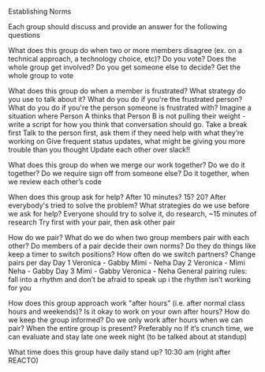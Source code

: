 Establishing Norms


Each group should discuss and provide an answer for the following questions

What does this group do when two or more members disagree (ex. on a technical approach, a technology choice, etc)?
Do you vote? Does the whole group get involved? Do you get someone else to decide?
Get the whole group to vote

What does this group do when a member is frustrated?
What strategy do you use to talk about it? What do you do if you're the frustrated person? What do you do if you're the person someone is frustrated with? Imagine a situation where Person A thinks that Person B is not pulling their weight - write a script for how you think that conversation should go.
Take a break first
Talk to the person first, ask them if they need help with what they’re working on
Give frequent status updates, what might be giving you more trouble than you thought
Update each other over slack!!

What does this group do when we merge our work together?
Do we do it together? Do we require sign off from someone else?
Do it together, when we review each other’s code

When does this group ask for help?
After 10 minutes? 15? 20? After everybody's tried to solve the problem? What strategies do we use before we ask for help?
Everyone should try to solve it, do research, ~15 minutes of research
Try first with your pair, then ask other pair

How do we pair? What do we do when two group members pair with each other?
Do members of a pair decide their own norms? Do they do things like keep a timer to switch positions? How often do we switch partners?
Change pairs per day
Day 1
Veronica - Gabby
Mimi - Neha
Day 2
Veronica - Mimi
Neha - Gabby
Day 3
Mimi - Gabby
Veronica - Neha
General pairing rules: fall into a rhythm and don’t be afraid to speak up i the rhythm isn’t working for you

How does this group approach work "after hours" (i.e. after normal class hours and weekends)?
Is it okay to work on your own after hours? How do we keep the group informed? Do we only work after hours when we can pair? When the entire group is present?
Preferably no
If it’s crunch time, we can evaluate and stay late one week night (to be talked about at standup)

What time does this group have daily stand up?
10:30 am (right after REACTO)

